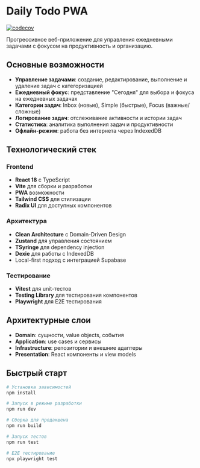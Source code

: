 # Daily Todo PWA

[![codecov](https://codecov.io/gh/k-egor-smirnov/lift/branch/master/graph/badge.svg?token=HCux4yqDmZ)](https://codecov.io/gh/k-egor-smirnov/lift)

Прогрессивное веб-приложение для управления ежедневными задачами с фокусом на продуктивность и организацию.

## Основные возможности

- **Управление задачами**: создание, редактирование, выполнение и удаление задач с категоризацией
- **Ежедневный фокус**: представление "Сегодня" для выбора и фокуса на ежедневных задачах
- **Категории задач**: Inbox (новые), Simple (быстрые), Focus (важные/сложные)
- **Логирование задач**: отслеживание активности и истории задач
- **Статистика**: аналитика выполнения задач и продуктивности
- **Офлайн-режим**: работа без интернета через IndexedDB

## Технологический стек

### Frontend

- **React 18** с TypeScript
- **Vite** для сборки и разработки
- **PWA** возможности
- **Tailwind CSS** для стилизации
- **Radix UI** для доступных компонентов

### Архитектура

- **Clean Architecture** с Domain-Driven Design
- **Zustand** для управления состоянием
- **TSyringe** для dependency injection
- **Dexie** для работы с IndexedDB
- Local-first подход с интеграцией Supabase

### Тестирование

- **Vitest** для unit-тестов
- **Testing Library** для тестирования компонентов
- **Playwright** для E2E тестирования

## Архитектурные слои

- **Domain**: сущности, value objects, события
- **Application**: use cases и сервисы
- **Infrastructure**: репозитории и внешние адаптеры
- **Presentation**: React компоненты и view models

## Быстрый старт

```bash
# Установка зависимостей
npm install

# Запуск в режиме разработки
npm run dev

# Сборка для продакшена
npm run build

# Запуск тестов
npm run test

# E2E тестирование
npx playwright test
```
